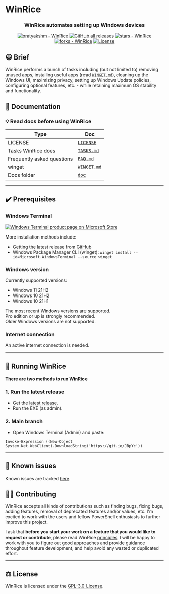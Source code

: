 # WinRice
<h3 align ="center">WinRice automates setting up Windows devices</h3>
<p align="center">
<a href="https://github.com/pratyakshm/WinRice#running-WinRice"><img src="https://img.shields.io/static/v1?label=pratyakshm&message=WinRice&color=blue&logo=github" alt="pratyakshm - WinRice"></a>
<a href="https://github.com/pratyakshm/WinRice"><img alt="GitHub all releases" src="https://img.shields.io/github/downloads/pratyakshm/WinRice/total?color=blue"></a>
<a href="https://github.com/pratyakshm/WinRice"><img src="https://img.shields.io/github/stars/pratyakshm/WinRice?style=social" alt="stars - WinRice"></a>
<a href="https://github.com/pratyakshm/WinRice"><img src="https://img.shields.io/github/forks/pratyakshm/WinRice?style=social" alt="forks - WinRice"></a>
<a href="#license"><img src="https://img.shields.io/badge/License-GPL_v3-blue" alt="License"></a>
</p>

## 😃 Brief
WinRice performs a bunch of tasks including (but not limited to) removing unused apps, installing useful apps (read [`WINGET.md`](https://github.com/pratyakshm/WinRice/blob/main/doc/WINGET.md#winrice-x-winget)), cleaning up the Windows UI, maximizing privacy, setting up Windows Update policies, configuring optional features, etc. - while retaining maximum OS stability and functionality.   


## 📃 Documentation
### 💡 Read docs before using WinRice

| Type | Doc | 
|--------------|--------|
| LICENSE | [`LICENSE`](https://github.com/pratyakshm/WinRice/blob/main/LICENSE) |
| Tasks WinRice does | [`TASKS.md`](https://github.com/pratyakshm/WinRice/blob/main/doc/TASKS.md) |
| Frequently asked questions | [`FAQ.md`](https://github.com/pratyakshm/WinRice/blob/main/doc/FAQ.md) |
| winget | [`WINGET.md`](https://github.com/pratyakshm/WinRice/blob/main/doc/WINGET.md) |
| Docs folder | [`doc`](https://github.com/pratyakshm/WinRice/tree/main/doc) |

***

## ✔️ Prerequisites

### Windows Terminal  
<a href="https://www.microsoft.com/en-us/p/windows-terminal/9n0dx20hk701"> <img src="https://user-images.githubusercontent.com/54220235/130347354-d4e7af6e-a153-4954-a7f4-3d7ad27da7c9.png" alt="Windows Terminal product page on Microsoft Store"></a>    

More installation methods include: 
   - Getting the latest release from [GitHub](https://github.com/microsoft/terminal/releases)
   - Windows Package Manager CLI (winget): ``winget install --id=Microsoft.WindowsTerminal --source winget``   
### Windows version
Currently supported versions:
- Windows 11 21H2  
- Windows 10 21H2
- Windows 10 21H1 

The most recent Windows versions are supported.  
Pro edition or up is strongly recommended.   
Older Windows versions are not supported.    
### Internet connection
An active internet connection is needed.
***

## 🚀 Running WinRice
#### There are two methods to run WinRice
### 1. Run the latest release
- Get the [latest release](https://github.com/pratyakshm/WinRice/releases/latest).
- Run the EXE (as admin).

### 2. Main branch
- Open Windows Terminal (Admin) and paste:
```
Invoke-Expression ((New-Object System.Net.WebClient).DownloadString('https://git.io/JBpYc'))
```

***

## 🤕 Known issues
Known issues are tracked [here](https://github.com/pratyakshm/WinRice/issues/16).  

## 💁‍♂️ Contributing 
WinRice accepts all kinds of contributions such as finding bugs, fixing bugs, adding features, removal of deprecated features and/or values, etc. I'm excited to work with the users and fellow PowerShell enthusiasts to further improve this project.

I ask that **before you start your work on a feature that you would like to request or contribute**, please read WinRice [principles](https://github.com/pratyakshm/WinRice/wiki/Principles). I will be happy to work with you to figure out good approaches and provide guidance throughout feature development, and help avoid any wasted or duplicated effort.

***

## ⚖️ License
WinRice is licensed under the [GPL-3.0 License](https://github.com/pratyakshm/WinRice/blob/main/LICENSE).
